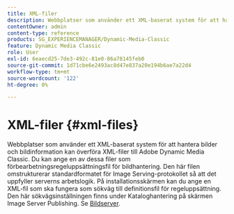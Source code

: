 ```yaml
---
title: XML-filer
description: Webbplatser som använder ett XML-baserat system för att hantera bilder och bildinformation kan överföra XML-filer till Adobe Dynamic Media Classic. Läs mer om XML-filer.
contentOwner: admin
content-type: reference
products: SG_EXPERIENCEMANAGER/Dynamic-Media-Classic
feature: Dynamic Media Classic
role: User
exl-id: 6eaecd25-7de3-492c-81e0-86a78145feb0
source-git-commit: 1d71cbe6e2493ac8d47e837a20e194b6ae7a22d4
workflow-type: tm+mt
source-wordcount: '122'
ht-degree: 0%

---
```


# XML-filer {#xml-files}

Webbplatser som använder ett XML-baserat system för att hantera bilder och bildinformation kan överföra XML-filer till Adobe Dynamic Media Classic. Du kan ange en av dessa filer som förbearbetningsregeluppsättningsfil för bildhantering. Den här filen omstrukturerar standardformatet för Image Serving-protokollet så att det uppfyller serverns arbetslogik. På installationsskärmen kan du ange en XML-fil som ska fungera som sökväg till definitionsfil för regeluppsättning. Den här sökvägsinställningen finns under Kataloghantering på skärmen Image Server Publishing. Se [Bildserver](publish-setup.md#image_server).
